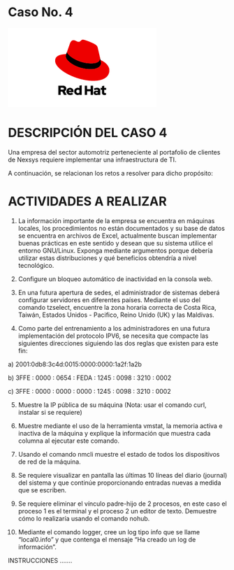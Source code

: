 # Caso No. 4

![Ref](Images/red-hat-logo.png)

# DESCRIPCIÓN DEL CASO 4

Una empresa del sector automotriz perteneciente al portafolio de clientes de Nexsys requiere implementar una infraestructura de TI. 

A continuación, se relacionan los retos a resolver para dicho propósito:

# ACTIVIDADES A REALIZAR

1.	La información importante de la empresa se encuentra en máquinas locales, los procedimientos no están documentados y su base de datos se encuentra en archivos de Excel, actualmente buscan implementar buenas prácticas en este sentido y desean que su sistema utilice el entorno GNU/Linux. Exponga mediante argumentos porque debería utilizar estas distribuciones y qué beneficios obtendría a nivel tecnológico.

2.	Configure un bloqueo automático de inactividad en la consola web.

3.	En una futura apertura de sedes, el administrador de sistemas deberá configurar servidores en diferentes países. Mediante el uso del comando tzselect, encuentre la zona horaria correcta de Costa Rica, Taiwán, Estados Unidos - Pacifico, Reino Unido (UK) y las Maldivas.

4.	Como parte del entrenamiento a los administradores en una futura implementación del protocolo IPV6, se necesita que compacte las siguientes direcciones siguiendo las dos reglas que existen para este fin:

a)	2001:0db8:3c4d:0015:0000:0000:1a2f:1a2b

b)	3FFE  :  0000  :  0654  :  FEDA  :  1245  :  0098  :  3210  :  0002

c)	3FFE  :  0000  :  0000  :  0000  :  1245  :  0098  :  3210  :  0002

5.	Muestre la IP pública de su máquina (Nota: usar el comando curl, instalar si se requiere)

6.	Muestre mediante el uso de la herramienta vmstat, la memoria activa e inactiva de la máquina y explique la información que muestra cada columna al ejecutar este comando.

7.	Usando el comando nmcli muestre el estado de todos los dispositivos de red de la máquina.

8.	Se requiere visualizar en pantalla las últimas 10 líneas del diario (journal) del sistema y que continúe proporcionando entradas nuevas a medida que se escriben.
	
9.	Se requiere eliminar el vínculo padre-hijo de 2 procesos, en este caso el proceso 1 es el terminal y el proceso 2 un editor de texto. Demuestre cómo lo realizaría usando el comando nohub.
	
10.	Mediante el comando logger, cree un log tipo info que se llame “local0.info” y que contenga el mensaje “Ha creado un log de información”.

INSTRUCCIONES
…….
